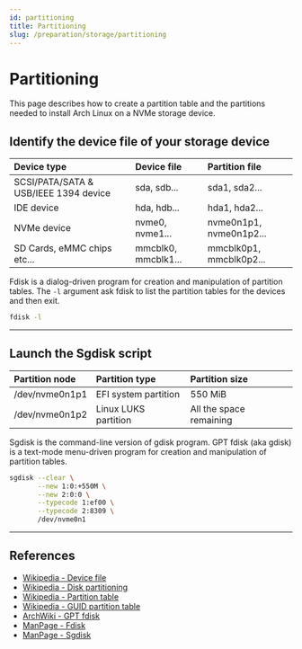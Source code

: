```yaml
---
id: partitioning
title: Partitioning
slug: /preparation/storage/partitioning
---
```


# Partitioning
This page describes how to create a partition table and the partitions needed to install Arch Linux on a NVMe storage device.

## Identify the device file of your storage device
| Device type                           | Device file         | Partition file          |
| :------------------------------------ | :------------------ | :---------------------- |
| SCSI/PATA/SATA & USB/IEEE 1394 device | sda, sdb...         | sda1, sda2...           |
| IDE device                            | hda, hdb...         | hda1, hda2...           |
| NVMe device                           | nvme0, nvme1...     | nvme0n1p1, nvme0n1p2... |
| SD Cards, eMMC chips etc...           | mmcblk0, mmcblk1... | mmcblk0p1, mmcblk0p2... |

Fdisk is a dialog-driven program for creation and manipulation of partition tables. The `-l` argument ask fdisk to list the partition tables for the devices and then exit.

``` bash
fdisk -l
```

---

## Launch the Sgdisk script
| Partition node | Partition type       | Partition size          |
| :------------- | :------------------- | :---------------------- |
| /dev/nvme0n1p1 | EFI system partition | 550 MiB                 |
| /dev/nvme0n1p2 | Linux LUKS partition | All the space remaining |

Sgdisk is the command-line version of gdisk program. GPT fdisk (aka gdisk) is a text-mode menu-driven program for creation and manipulation of partition tables.

``` bash
sgdisk --clear \
       --new 1:0:+550M \
       --new 2:0:0 \
       --typecode 1:ef00 \
       --typecode 2:8309 \
       /dev/nvme0n1
```

---

## References

- [Wikipedia - Device file](https://en.wikipedia.org/wiki/Device_file)
- [Wikipedia - Disk partitioning](https://en.wikipedia.org/wiki/Disk_partitioning)
- [Wikipedia - Partition table](https://en.wikipedia.org/wiki/Partition_table)
- [Wikipedia - GUID partition table](https://en.wikipedia.org/wiki/GUID_Partition_Table)
- [ArchWiki - GPT fdisk](https://wiki.archlinux.org/index.php/GPT_fdisk)
- [ManPage - Fdisk](https://jlk.fjfi.cvut.cz/arch/manpages/man/core/util-linux/fdisk.8.en)
- [ManPage - Sgdisk](https://jlk.fjfi.cvut.cz/arch/manpages/man/extra/gptfdisk/sgdisk.8.en)